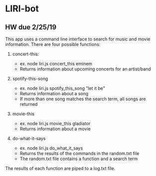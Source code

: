 # LIRI-bot
## HW due 2/25/19

This app uses a command line interface to search for music and movie information. There are four possible functions:

1. concert-this:
    - ex. node liri.js concert_this eminem
    - Returns information about upcoming concerts for an artist/band

2. spotify-this-song
    - ex. node liri.js spotify_this_song "let it be"
    - Returns information about a song
    - If more than one song matches the search term, all songs are returned

3. movie-this
    - ex. node liri.js movie_this gladiator
    - Returns information about a movie

4. do-what-it-says
    - ex. node liri.js do_what_it_says
    - Returns the results of the commands in the random.txt file
    - The random.txt file contains a function and a search term

The results of each function are piped to a log.txt file.